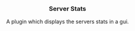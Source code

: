 <!-- PROJECT LOGO -->
<br />
<p align="center">

  <h3 align="center">Server Stats</h3>

  <p align="center">
    A plugin which displays the servers stats in a gui.
    <br />
</p>
